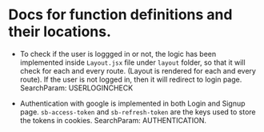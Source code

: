 # Docs for function definitions and their locations.
- To check if the user is loggged in or not, the logic has been implemented inside `Layout.jsx` file under `layout` folder, so that it will check for each and every route. (Layout is rendered for each and every route). If the user is not logged in, then it will redirect to login page. SearchParam: USERLOGINCHECK

- Authentication with google is implemented in both Login and Signup page. `sb-access-token` and `sb-refresh-token` are the keys used to store the tokens in cookies. SearchParam: AUTHENTICATION.